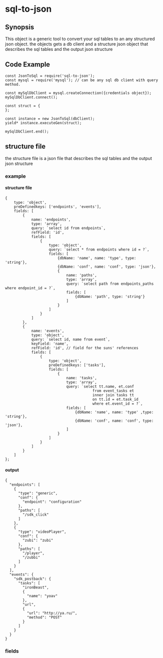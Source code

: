 # sql-to-json

## Synopsis

This object is a generic tool to convert your sql tables to an any structured json object.
the objects gets a db client and a structure json object that describes the sql tables and the output json structure

## Code Example

```
const JsonToSql = require('sql-to-json');
const mysql = require('mysql'); // can be any sql db client with query method.

const mySqlDbClient = mysql.createConnection({credentials object});
mySqlDbClient.connect();

const struct = {
};

const instance = new JsonToSql(dbClient);
yield* instance.executeGen(struct);

mySqlDbClient.end();
```

## structure file

the structure file is a json file that describes the sql tables and the output json structure

### example
#### structure file
```
{
	type: 'object',
	preDefinedkeys: ['endpoints', 'events'],
	fields: [
		{
			name: 'endpoints',
			type: 'array',
			query: `select id from endpoints`,
			refField: 'id',
			fields: [
				{
					type: 'object',
					query: `select * from endpoints where id = ?`,
					fields: [
						{dbName: 'name', name: 'type', type: 'string'},
						{dbName: 'conf', name: 'conf', type: 'json'},
						{
							name: 'paths',
							type: 'array',
							query: `select path from endpoints_paths where endpoint_id = ?`,
							fields: [
								{dbName: 'path', type: 'string'}
							]
						}
					]
				}
			]
		},
		{
			name: 'events',
			type: 'object',
			query: `select id, name from event`,
			keyField: 'name',
			refField: 'id', // field for the suns' references
			fields: [
				{
					type: 'object',
					preDefinedkeys: ['tasks'],
					fields: [
						{
							name: 'tasks',
							type: 'array',
							query: `select tt.name, et.conf
									    from event_tasks et
									    inner join tasks tt
									    on tt.id = et.task_id
									    where et.event_id = ?`,
							fields: [
								{dbName: 'name', name: 'type' ,type: 'string'},
								{dbName: 'conf', name: 'conf', type: 'json'},
							]
						}
					]
				}
			]
		}
	]
};
```
#### output
```
{
  "endpoints": [
    {
      "type": "generic",
      "conf": {
        "endpoint": "configuration"
      },
      "paths": [
        "/sdk_click"
      ]
    },
    {
      "type": "videoPlayer",
      "conf": {
        "zubi": "zubi"
      },
      "paths": [
        "/player",
        "/zubbi"
      ]
    }
  ],
  "events": {
    "sdk_postback": {
      "tasks": [
        "ironBeast",
        {
          "name": "yoav"
        },
        "url",
        {
          "url": "http://ya.ru/",
          "method": "POST"
        }
      ]
    }
  }
}
```

### fields


